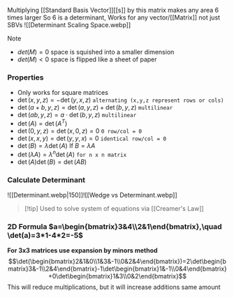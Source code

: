 Multiplying [[Standard Basis Vector]][[s]] by this matrix makes any area $6$ times larger
So $6$ is a determinant, Works for any vector/[[Matrix]] not just SBVs
![[Determinant Scaling Space.webp]]
> [!note] 
> - $det(M)=0$ space is squished into a smaller dimension
> - $det(M)<0$ space is flipped like a sheet of paper
### Properties
- Only works for square matrices
- $\det(x,y,z)=-\det(y,x,z)$ `alternating (x,y,z represent rows or cols)`
- $\det(a+b,y,z)=\det(a,y,z)+\det(b,y,z)$ `multilinear`
- $\det(ab,y,z)=a\cdot \det(b,y,z)$ `multilinear`
- $\det(A)=\det(A^T)$
- $\det(0,y,z)=\det(x,0,z)=0$ `0 row/col = 0`
- $\det(x,x,y)=\det(y,y,x)=0$ `identical row/col = 0`
- $\det(B)=\lambda\det(A)$ If $B=\lambda A$
- $\det(\lambda A)=\lambda^n\det(A)$ `for n x n matrix`
- $\det(A)\det(B)=\det(AB)$
### Calculate Determinant
![[Determinant.webp|150]]![[Wedge vs Determinant.webp]]
> [!tip] Used to solve system of equations via [[Creamer's Law]]
### 2D Formula $a=\begin{bmatrix}3&4\\2&1\end{bmatrix},\quad \det(a)=3*1-4*2=-5$
**For 3x3 matrices use expansion by minors method**
$$\det(\begin{bmatrix}2&1&0\\1&3&-1\\0&2&4\end{bmatrix})=2\det\begin{bmatrix}3&-1\\2&4\end{bmatrix}-1\det\begin{bmatrix}1&-1\\0&4\end{bmatrix}+0\det\begin{bmatrix}1&3\\0&2\end{bmatrix}$$
This will reduce multiplications, but it will increase additions same amount
